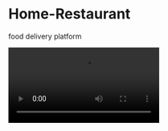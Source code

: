 # Home-Restaurant
food delivery platform 

  <video src="https://user-images.githubusercontent.com/69726226/155688484-431f5779-69b4-48a3-a5c7-3845c60c0594.mp4"></video>
